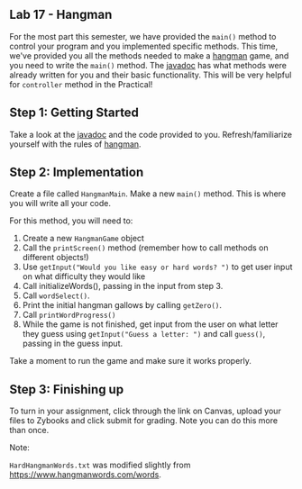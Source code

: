 ## Lab 17 - Hangman
 
For the most part this semester, we have provided the `main()` method to control your program and you implemented specific methods. This time, we've provided you all the methods needed to make a [hangman](https://en.wikipedia.org/wiki/Hangman_(game)) game, and you need to write the `main()` method. The [javadoc](https://csu-compsci-cs163-4.github.io/Lab17Hangman/package-summary.html) has what methods were already written for you and their basic functionality. This will be very helpful for `controller` method in the Practical! 

## Step 1: Getting Started
Take a look at the [javadoc](https://csu-compsci-cs163-4.github.io/Lab17Hangman/package-summary.html) and the code provided to you. Refresh/familiarize yourself with the rules of [hangman](https://en.wikipedia.org/wiki/Hangman_(game)).

## Step 2: Implementation
Create a file called `HangmanMain`. Make a new `main()` method. This is where you will write all your code.

For this method, you will need to:
1. Create a new `HangmanGame` object
2. Call the `printScreen()` method (remember how to call methods on different objects!)
3. Use `getInput("Would you like easy or hard words? ")` to get user input on what difficulty they would like
4. Call initializeWords(), passing in the input from step 3.
5. Call `wordSelect()`.
6. Print the initial hangman gallows by calling `getZero()`.
7. Call `printWordProgress()`
8. While the game is not finished, get input from the user on what letter they guess using `getInput("Guess a letter: ")` and call `guess()`, passing in the guess input.

Take a moment to run the game and make sure it works properly.

## Step 3: Finishing up
To turn in your assignment, click through the link on Canvas, upload your files to Zybooks and click submit for grading. Note you can do this more than once.

Note:

`HardHangmanWords.txt` was modified slightly from https://www.hangmanwords.com/words. 
